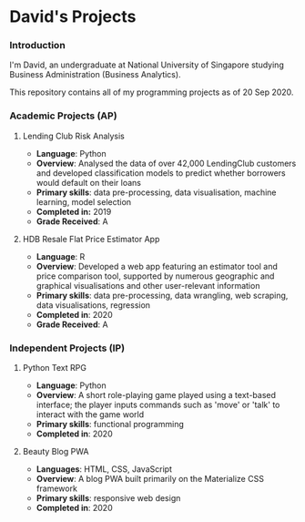 # David's Projects

### Introduction

I'm David, an undergraduate at National University of Singapore studying Business Administration (Business Analytics). 

This repository contains all of my programming projects as of 20 Sep 2020.

### Academic Projects (AP)

1. Lending Club Risk Analysis
   - **Language**: Python
   - **Overview**: Analysed the data of over 42,000 LendingClub customers and developed classification models to predict whether borrowers would default on their loans
   - **Primary skills**: data pre-processing, data visualisation, machine learning, model selection
   - **Completed in:** 2019
   - **Grade Received**: A
   
2. HDB Resale Flat Price Estimator App
   - **Language**: R
   - **Overview**: Developed a web app featuring an estimator tool and price comparison tool, supported by numerous geographic and graphical visualisations and other user-relevant information
   - **Primary skills**: data pre-processing, data wrangling, web scraping, data visualisations, regression
   - **Completed in**: 2020
   - **Grade Received**: A

### Independent Projects (IP)

1. Python Text RPG
   - **Language**: Python
   - **Overview**: A short role-playing game played using a text-based interface; the player inputs commands such as 'move' or 'talk' to interact with the game world
   - **Primary skills**: functional programming
   - **Completed in**: 2020
   
2. Beauty Blog PWA
   - **Languages**: HTML, CSS, JavaScript
   - **Overview**: A blog PWA built primarily on the Materialize CSS framework
   - **Primary skills**: responsive web design
   - **Completed in**: 2020
